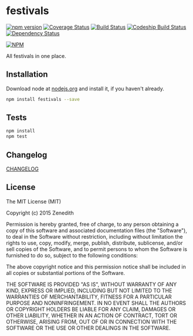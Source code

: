 # festivals
[![npm version](https://badge.fury.io/js/festivals.svg)](http://badge.fury.io/js/festivals)
[![Coverage Status](https://coveralls.io/repos/festivals-platform/npm-festivals/badge.svg?branch=master)](https://coveralls.io/r/festivals-platform/npm-festivals?branch=master)
[![Build Status](https://travis-ci.org/festivals-platform/npm-festivals.svg?branch=master)](https://travis-ci.org/festivals-platform/npm-festivals)
[![Codeship Build Status](https://codeship.com/projects/7b768330-d89f-0132-ebb8-769405cfda59/status)](https://codeship.com/projects/78889)
[![Dependency Status](https://david-dm.org/festivals-platform/npm-festivals.svg)](https://david-dm.org/festivals-platform/npm-festivals)

[![NPM](https://nodei.co/npm/festivals.png?downloads=true&stars=true)](https://nodei.co/npm/festivals/)

All festivals in one place.

## Installation

Download node at [nodejs.org](http://nodejs.org) and install it, if you haven't already.

```sh
npm install festivals --save
```


## Tests

```sh
npm install
npm test
```

## Changelog

[CHANGELOG](CHANGELOG.md)


## License
The MIT License (MIT)

Copyright (c) 2015 Zenedith

Permission is hereby granted, free of charge, to any person obtaining a copy
of this software and associated documentation files (the "Software"), to deal
in the Software without restriction, including without limitation the rights
to use, copy, modify, merge, publish, distribute, sublicense, and/or sell
copies of the Software, and to permit persons to whom the Software is
furnished to do so, subject to the following conditions:

The above copyright notice and this permission notice shall be included in all
copies or substantial portions of the Software.

THE SOFTWARE IS PROVIDED "AS IS", WITHOUT WARRANTY OF ANY KIND, EXPRESS OR
IMPLIED, INCLUDING BUT NOT LIMITED TO THE WARRANTIES OF MERCHANTABILITY,
FITNESS FOR A PARTICULAR PURPOSE AND NONINFRINGEMENT. IN NO EVENT SHALL THE
AUTHORS OR COPYRIGHT HOLDERS BE LIABLE FOR ANY CLAIM, DAMAGES OR OTHER
LIABILITY, WHETHER IN AN ACTION OF CONTRACT, TORT OR OTHERWISE, ARISING FROM,
OUT OF OR IN CONNECTION WITH THE SOFTWARE OR THE USE OR OTHER DEALINGS IN THE
SOFTWARE.